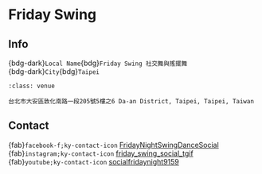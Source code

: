 # Friday Swing

## Info

{bdg-dark}`Local Name`{bdg}`Friday Swing 社交舞與搖擺舞`  
{bdg-dark}`City`{bdg}`Taipei`  

```{admonition} Venue
:class: venue

台北市大安區敦化南路一段205號5樓之6 Da-an District, Taipei, Taipei, Taiwan
```

## Contact

{fab}`facebook-f;ky-contact-icon` [FridayNightSwingDanceSocial](https://www.facebook.com/FridayNightSwingDanceSocial)  
{fab}`instagram;ky-contact-icon` [friday_swing_social_tgif](http://instagram.com/friday_swing_social_tgif)  
{fab}`youtube;ky-contact-icon` [socialfridaynight9159](https://youtube.com/socialfridaynight9159)  
